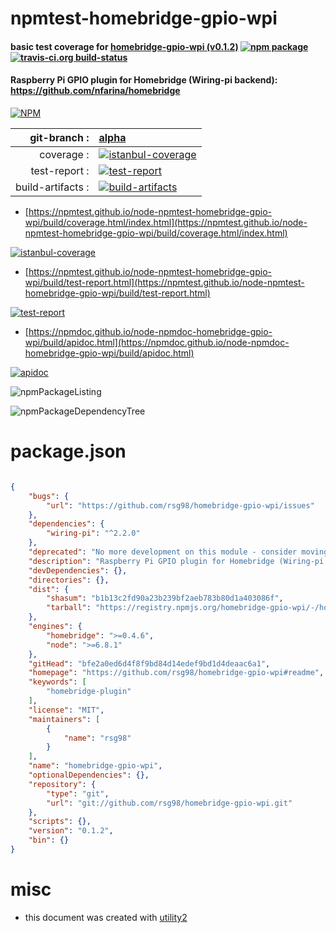 # npmtest-homebridge-gpio-wpi

#### basic test coverage for  [homebridge-gpio-wpi (v0.1.2)](https://github.com/rsg98/homebridge-gpio-wpi#readme)  [![npm package](https://img.shields.io/npm/v/npmtest-homebridge-gpio-wpi.svg?style=flat-square)](https://www.npmjs.org/package/npmtest-homebridge-gpio-wpi) [![travis-ci.org build-status](https://api.travis-ci.org/npmtest/node-npmtest-homebridge-gpio-wpi.svg)](https://travis-ci.org/npmtest/node-npmtest-homebridge-gpio-wpi)

#### Raspberry Pi GPIO plugin for Homebridge (Wiring-pi backend): https://github.com/nfarina/homebridge

[![NPM](https://nodei.co/npm/homebridge-gpio-wpi.png?downloads=true&downloadRank=true&stars=true)](https://www.npmjs.com/package/homebridge-gpio-wpi)

| git-branch : | [alpha](https://github.com/npmtest/node-npmtest-homebridge-gpio-wpi/tree/alpha)|
|--:|:--|
| coverage : | [![istanbul-coverage](https://npmtest.github.io/node-npmtest-homebridge-gpio-wpi/build/coverage.badge.svg)](https://npmtest.github.io/node-npmtest-homebridge-gpio-wpi/build/coverage.html/index.html)|
| test-report : | [![test-report](https://npmtest.github.io/node-npmtest-homebridge-gpio-wpi/build/test-report.badge.svg)](https://npmtest.github.io/node-npmtest-homebridge-gpio-wpi/build/test-report.html)|
| build-artifacts : | [![build-artifacts](https://npmtest.github.io/node-npmtest-homebridge-gpio-wpi/glyphicons_144_folder_open.png)](https://github.com/npmtest/node-npmtest-homebridge-gpio-wpi/tree/gh-pages/build)|

- [https://npmtest.github.io/node-npmtest-homebridge-gpio-wpi/build/coverage.html/index.html](https://npmtest.github.io/node-npmtest-homebridge-gpio-wpi/build/coverage.html/index.html)

[![istanbul-coverage](https://npmtest.github.io/node-npmtest-homebridge-gpio-wpi/build/screenCapture.buildCi.browser.%252Ftmp%252Fbuild%252Fcoverage.lib.html.png)](https://npmtest.github.io/node-npmtest-homebridge-gpio-wpi/build/coverage.html/index.html)

- [https://npmtest.github.io/node-npmtest-homebridge-gpio-wpi/build/test-report.html](https://npmtest.github.io/node-npmtest-homebridge-gpio-wpi/build/test-report.html)

[![test-report](https://npmtest.github.io/node-npmtest-homebridge-gpio-wpi/build/screenCapture.buildCi.browser.%252Ftmp%252Fbuild%252Ftest-report.html.png)](https://npmtest.github.io/node-npmtest-homebridge-gpio-wpi/build/test-report.html)

- [https://npmdoc.github.io/node-npmdoc-homebridge-gpio-wpi/build/apidoc.html](https://npmdoc.github.io/node-npmdoc-homebridge-gpio-wpi/build/apidoc.html)

[![apidoc](https://npmdoc.github.io/node-npmdoc-homebridge-gpio-wpi/build/screenCapture.buildCi.browser.%252Ftmp%252Fbuild%252Fapidoc.html.png)](https://npmdoc.github.io/node-npmdoc-homebridge-gpio-wpi/build/apidoc.html)

![npmPackageListing](https://npmtest.github.io/node-npmtest-homebridge-gpio-wpi/build/screenCapture.npmPackageListing.svg)

![npmPackageDependencyTree](https://npmtest.github.io/node-npmtest-homebridge-gpio-wpi/build/screenCapture.npmPackageDependencyTree.svg)



# package.json

```json

{
    "bugs": {
        "url": "https://github.com/rsg98/homebridge-gpio-wpi/issues"
    },
    "dependencies": {
        "wiring-pi": "^2.2.0"
    },
    "deprecated": "No more development on this module - consider moving to homebridge-gpio-wpi2 instead.",
    "description": "Raspberry Pi GPIO plugin for Homebridge (Wiring-pi backend): https://github.com/nfarina/homebridge",
    "devDependencies": {},
    "directories": {},
    "dist": {
        "shasum": "b1b13c2fd90a23b239bf2aeb783b80d1a403086f",
        "tarball": "https://registry.npmjs.org/homebridge-gpio-wpi/-/homebridge-gpio-wpi-0.1.2.tgz"
    },
    "engines": {
        "homebridge": ">=0.4.6",
        "node": ">=6.8.1"
    },
    "gitHead": "bfe2a0ed6d4f8f9bd84d14edef9bd1d4deaac6a1",
    "homepage": "https://github.com/rsg98/homebridge-gpio-wpi#readme",
    "keywords": [
        "homebridge-plugin"
    ],
    "license": "MIT",
    "maintainers": [
        {
            "name": "rsg98"
        }
    ],
    "name": "homebridge-gpio-wpi",
    "optionalDependencies": {},
    "repository": {
        "type": "git",
        "url": "git://github.com/rsg98/homebridge-gpio-wpi.git"
    },
    "scripts": {},
    "version": "0.1.2",
    "bin": {}
}
```



# misc
- this document was created with [utility2](https://github.com/kaizhu256/node-utility2)
